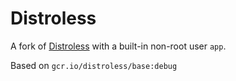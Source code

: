 # Distroless

A fork of [Distroless](https://github.com/GoogleContainerTools/distroless) with a built-in non-root user `app`.

Based on `gcr.io/distroless/base:debug`
